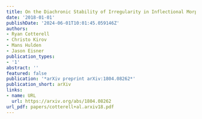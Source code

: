 ```yaml
---
title: On the Diachronic Stability of Irregularity in Inflectional Morphology
date: '2018-01-01'
publishDate: '2024-06-01T10:01:45.059146Z'
authors:
- Ryan Cotterell
- Christo Kirov
- Mans Hulden
- Jason Eisner
publication_types:
- '1'
abstract: ''
featured: false
publication: '*arXiv preprint arXiv:1804.08262*'
publication_short: arXiv
links:
- name: URL
  url: https://arxiv.org/abs/1804.08262
url_pdf: papers/cotterell+al.arxiv18.pdf
---
```


